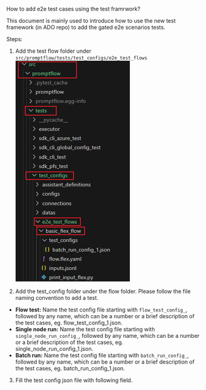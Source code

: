 How to add e2e test cases using the test framrwork?

This document is mainly used to introduce how to use the new test framework (in ADO repo) to add the gated e2e scenarios tests.

Steps:

1. Add the test flow folder under `src/promptflow/tests/test_configs/e2e_test_flows`
![add_test_flow_folder](add_test_flow_folder.png)

2. Add the test_config folder under the flow folder.
Please follow the file naming convention to add a test.
- **Flow test:** Name the test config file starting with `flow_test_config_`, followed by any name, which can be a number or a brief description of the test cases, eg. flow_test_config_1.json.
- **Single node run:** Name the test config file starting with `single_node_run_config_`, followed by any name, which can be a number or a brief description of the test cases, eg. single_node_run_config_1.json.
- **Batch run:** Name the test config file starting with `batch_run_config_`, followed by any name, which can be a number or a brief description of the test cases, eg. batch_run_config_1.json.

3. Fill the test config json file with following field.